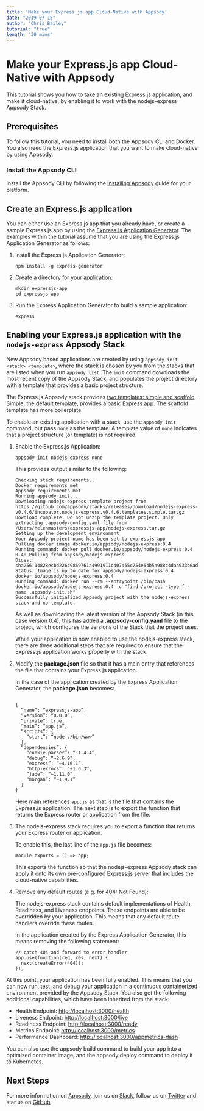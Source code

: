```yaml
---
title: 'Make your Express.js app Cloud-Native with Appsody'
date: "2019-07-15"
author: "Chris Bailey"
tutorial: "true"
length: "30 mins"
---
```


# Make your Express.js app Cloud-Native with Appsody

This tutorial shows you how to take an existing Express.js application, and make it cloud-native, by enabling it to work with the nodejs-express Appsody Stack.

## Prerequisites

To follow this tutorial, you need to install both the Appsody CLI and Docker. You also need the Express.js application that you want to make cloud-native by using Appsody.

### Install the Appsody CLI

Install the Appsody CLI by following the [Installing Appsody](https://appsody.dev/docs/getting-started/installation) guide for your platform.

## Create an Express.js application

You can either use an Express.js app that you already have, or create a sample Express.js app by using the [Express.js Application Generator](http://expressjs.com/en/starter/generator.html). The examples within the tutorial assume that you are using the Express.js Application Generator as follows:

1. Install the Express.js Application Generator:

    ```
    npm install -g express-generator
    ```

2. Create a directory for your application:

    ```
    mkdir expressjs-app
    cd expressjs-app
    ```

3. Run the Express Application Generator to build a sample application:

    ```
    express
    ```

## Enabling your Express.js application with the `nodejs-express` Appsody Stack

New Appsody based applications are created by using `appsody init <stack> <template>`, where the stack is chosen by you from the stacks that are listed when you run `appsody list`. The `init` command downloads the most recent copy of the Appsody Stack, and populates the project directory with a template that provides a basic project structure.

The Express.js Appsody stack provides [two templates: simple and scaffold](https://github.com/appsody/stacks/tree/master/incubator/nodejs-express#templates). Simple, the default template, provides a basic Express app. The scaffold template has more boilerplate.

To enable an existing application with a stack, use the `appsody init` command, but pass `none` as the template. A template value of `none` indicates that a project structure (or template) is not required.

1. Enable the Express.js Application:
    ```
    appsody init nodejs-express none
    ```

    This provides output similar to the following:

    ```
    Checking stack requirements...
    Docker requirements met
    Appsody requirements met
    Running appsody init...
    Downloading nodejs-express template project from https://github.com/appsody/stacks/releases/download/nodejs-express-v0.4.6/incubator.nodejs-express.v0.4.6.templates.simple.tar.gz
    Download complete. Do not unzip the template project. Only extracting .appsody-config.yaml file from /Users/helenmasters/expressjs-app/nodejs-express.tar.gz
    Setting up the development environment
    Your Appsody project name has been set to expressjs-app
    Pulling docker image docker.io/appsody/nodejs-express:0.4
    Running command: docker pull docker.io/appsody/nodejs-express:0.4
    0.4: Pulling from appsody/nodejs-express
    Digest: sha256:14828ecbd226c9869761a4991911c407465c754e54b5a988c4daa933b6adf4ae
    Status: Image is up to date for appsody/nodejs-express:0.4
    docker.io/appsody/nodejs-express:0.4
    Running command: docker run --rm --entrypoint /bin/bash docker.io/appsody/nodejs-express:0.4 -c "find /project -type f -name .appsody-init.sh"
    Successfully initialized Appsody project with the nodejs-express stack and no template.
    ```

    As well as downloading the latest version of the Appsody Stack (in this case version 0.4), this has added a **.appsody-config.yaml** file to the project, which configures the versions of the Stack that the project uses.

    While your application is now enabled to use the nodejs-express stack, there are three additional steps that are required to ensure that the Express.js application works properly with the stack.

2. Modify the **package.json** file so that it has a main entry that references the file that contains your Express.js application.

    In the case of the application created by the Express Application Generator, the **package.json** becomes:
    ```

    {
      “name”: “expressjs-app”,
      “version”: “0.0.0”,
      “private”: true,
      “main”: “app.js”,
      “scripts”: {
        “start”: “node ./bin/www”
      },
      “dependencies”: {
        “cookie-parser”: “~1.4.4”,
        “debug”: “~2.6.9”,
        “express”: “~4.16.1”,
        “http-errors”: “~1.6.3”,
        “jade”: “~1.11.0”,
        “morgan”: “~1.9.1”
      }
    }
    ```

    Here main references `app.js` as that is the file that contains the Express.js application. The next step is to export the function that returns the Express router or application from the file.

3. The nodejs-express stack requires you to export a function that returns your Express router or application.

    To enable this, the last line of the `app.js` file becomes:

    ```
    module.exports = () => app;
    ```

    This exports the function so that the nodejs-express Appsody stack can apply it onto its own pre-configured Express.js server that includes the cloud-native capabilities.

4. Remove any default routes (e.g. for 404: Not Found):

    The nodejs-express stack contains default implementations of Health, Readiness, and Liveness endpoints. These endpoints are able to be overridden by your application. This means that any default route handlers override these routes.

    In the application created by the Express Application Generator, this means removing the following statement:

    ```
    // catch 404 and forward to error handler
    app.use(function(req, res, next) {
      next(createError(404));
    });
    ```

At this point, your application has been fully enabled. This means that you can now run, test, and debug your application in a continuous containerized environment provided by the Appsody Stack. You also get the following additional capabilities, which have been inherited from the stack:

* Health Endpoint: [http://localhost:3000/health](http://localhost:3000/health)
* Liveness Endpoint: [http://localhost:3000/live](http://localhost:3000/live)
* Readiness Endpoint: [http://localhost:3000/ready](http://localhost:3000/ready)
* Metrics Endpoint: [http://localhost:3000/metrics](http://localhost:3000/metrics)
* Performance Dashboard: [http://localhost:3000/appmetrics-dash](http://localhost:3000/appmetrics-dash)

You can also use the appsody build command to build your app into a optimized container image, and the appsody deploy command to deploy it to Kubernetes.

## Next Steps

For more information on [Appsody](https://appsody.dev), join us on [Slack](http://appsody-slack.eu-gb.mybluemix.net), follow us on [Twitter](https://twitter.com/appsodydev) and star us on [GitHub](https://github.com/appsody).
